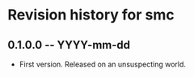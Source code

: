 # Revision history for smc

## 0.1.0.0 -- YYYY-mm-dd

* First version. Released on an unsuspecting world.
